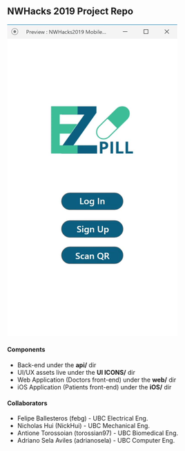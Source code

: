 ## NWHacks 2019 Project Repo

![](wireframe.gif)

#### Components
* Back-end under the **api/** dir
* UI/UX assets live under the **UI ICONS/** dir
* Web Application (Doctors front-end) under the **web/** dir
* iOS Application (Patients front-end) under the **iOS/** dir

#### Collaborators 
* Felipe Ballesteros (febg) - UBC Electrical Eng.
* Nicholas Hui (NickHui) - UBC Mechanical Eng.
* Antione Torossoian (torossian97) - UBC Biomedical Eng.
* Adriano Sela Aviles (adrianosela) - UBC Computer Eng.